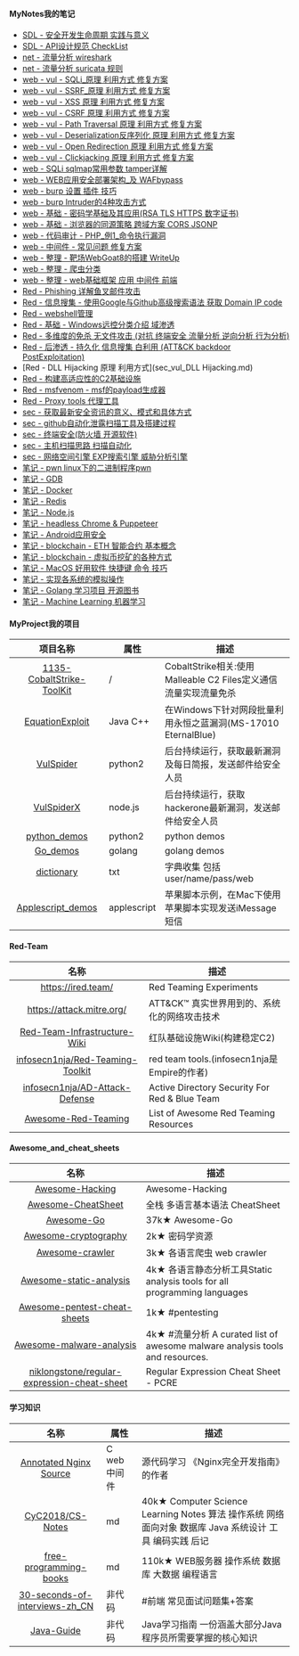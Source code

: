 #### MyNotes我的笔记

 * [SDL - 安全开发生命周期 实践与意义](sdl.md)
 * [SDL - API设计规范 CheckList](sdl_API.md)
 * [net - 流量分析 wireshark](net_wireshark.md)
 * [net - 流量分析 suricata 规则](net_suricata.md)
 * [web - vul - SQLi_原理 利用方式 修复方案](web_vul_sqli.md)
 * [web - vul - SSRF_原理 利用方式 修复方案](web_vul_SSRF.md)
 * [web - vul - XSS  原理 利用方式 修复方案](web_vul_XSS.md)
 * [web - vul - CSRF 原理 利用方式 修复方案](web_vul_CSRF.md)
 * [web - vul - Path Traversal 原理 利用方式 修复方案]( web_vul_PathTraversal.md)
 * [web - vul - Deserialization反序列化 原理 利用方式 修复方案](web_vul_Deserialization.md)
 * [web - vul - Open Redirection 原理 利用方式 修复方案](web_vul_OpenRedirection.md)
 * [web - vul - Clickjacking 原理 利用方式 修复方案](web_vul_ClickJacking.md)
 * [web - SQLi sqlmap常用参数 tamper详解](sec_sqlmap.md)
 * [web - WEB应用安全部署架构_及 WAFbypass](web_WAF_bypass.md)
 * [web - burp 设置 插件 技巧](web_x_burp.md)
 * [web - burp Intruder的4种攻击方式](web_x_burp_Intruder.md)
 * [web - 基础 - 密码学基础及其应用(RSA TLS HTTPS 数字证书)](web_x_https_tls.md)
 * [web - 基础 - 浏览器的同源策略 跨域方案 CORS JSONP](web_x_SOP.md)
 * [web - 代码审计 - PHP_例1_命令执行漏洞](web_code_audit_PHP.md)
 * [web - 中间件 - 常见问题 修复方案](web_vul_mid_SSL_slowhttpdos.md)
 * [web - 整理 - 靶场WebGoat8的搭建 WriteUp](z_web_webgoat.md)
 * [web - 整理 - 爬虫分类](z_web_crawl.md)
 * [web - 整理 - web基础框架 应用 中间件 前端](web_apps.md)
 * [Red - Phishing 详解鱼叉邮件攻击](sec_Phishing.md)
 * [Red - 信息搜集 - 使用Google与Github高级搜索语法 获取 Domain IP code](sec_info_gathering.md)
 * [Red - webshell管理](sec_webshell.md)
 * [Red - 基础 - Windows远控分类介绍 域渗透](sec_RAT.md)
 * [Red - 多维度的免杀 无文件攻击 (对抗 终端安全 流量分析 逆向分析 行为分析)](sec_evasion.md) 
 * [Red - 后渗透 - 持久化 信息搜集 白利用 (ATT&CK backdoor PostExploitation)](sec_RAT_post_exploitation.md)
 * [Red - DLL Hijacking 原理 利用方式](sec_vul_DLL Hijacking.md)
 * [Red - 构建高适应性的C2基础设施](sec_C2.md)
 * [Red - msfvenom - msf的payload生成器](sec_msfvenom.md)
 * [Red - Proxy tools 代理工具](sec_proxy.md)
 * [sec - 获取最新安全资讯的意义、模式和具体方式](sec_get_news.md)
 * [sec - github自动化泄露扫描工具及搭建过程](sec_github_scan.md)
 * [sec - 终端安全(防火墙 开源软件)](sec_endpoint.md)
 * [sec - 主机扫描思路 扫描自动化](host_sec_port_service_exp.md)
 * [sec - 网络空间引擎 EXP搜索引擎 威胁分析引擎](sec_websites.md)
 * [笔记 - pwn linux下的二进制程序pwn](note_bin_pwn.md)
 * [笔记 - GDB](note_bin_GDB.md)
 * [笔记 - Docker](note_Docker.md)
 * [笔记 - Redis](note_DB_redis.md)
 * [笔记 - Node.js](note_node.md)
 * [笔记 - headless Chrome & Puppeteer](web_headless.md)
 * [笔记 - Android应用安全](note_sec_android.md)
 * [笔记 - blockchain - ETH 智能合约 基本概念](blockchain_SmartContracts.md)
 * [笔记 - blockchain - 虚拟币挖矿的各种方式](blockchain_mining.md)
 * [笔记 - MacOS 好用软件 快捷键 命令 技巧](z_command_Mac.md)
 * [笔记 - 实现各系统的模拟操作](z_auto_operation.md)
 * [笔记 - Golang 学习项目 开源图书](note_Golang.md)
 * [笔记 - Machine Learning 机器学习](note_machine_learning.md)

#### MyProject我的项目

|项目名称|属性|描述|
|:-------------:|--|-----|
|[1135-CobaltStrike-ToolKit](https://github.com/1135/1135-CobaltStrike-ToolKit)|/|CobaltStrike相关:使用Malleable C2 Files定义通信流量实现流量免杀|
|[EquationExploit](https://github.com/1135/EquationExploit)|Java C++|在Windows下针对网段批量利用永恒之蓝漏洞(MS-17010 EternalBlue) |
|[VulSpider](https://github.com/1135/VulSpider)|python2|后台持续运行，获取最新漏洞及每日简报，发送邮件给安全人员|
|[VulSpiderX](https://github.com/1135/VulSpiderX)|node.js|后台持续运行，获取hackerone最新漏洞，发送邮件给安全人员|
|[python_demos](https://github.com/1135/python_demos)|python2|python demos|
|[Go_demos](https://github.com/1135/Go_demos)|golang|golang demos|
|[dictionary](https://github.com/1135/dictionary)|txt|字典收集 包括user/name/pass/web|
|[Applescript_demos](https://github.com/1135/Applescript_demos)|applescript|苹果脚本示例，在Mac下使用苹果脚本实现发送iMessage短信|

#### Red-Team

|名称|描述|
|:-------------:|--|
|https://ired.team/| Red Teaming Experiments |
|https://attack.mitre.org/| ATT&CK™ 真实世界用到的、系统化的网络攻击技术|
|[Red-Team-Infrastructure-Wiki](https://github.com/bluscreenofjeff/Red-Team-Infrastructure-Wiki)|红队基础设施Wiki(构建稳定C2)|
|[infosecn1nja/Red-Teaming-Toolkit](https://github.com/infosecn1nja/Red-Teaming-Toolkit)|red team tools.(infosecn1nja是Empire的作者)|
|[infosecn1nja/AD-Attack-Defense](https://github.com/infosecn1nja/AD-Attack-Defense)|Active Directory Security For Red & Blue Team|
|[Awesome-Red-Teaming](https://github.com/yeyintminthuhtut/Awesome-Red-Teaming)|List of Awesome Red Teaming Resources|

#### Awesome_and_cheat_sheets

|名称|描述|
|:-------------:|-----|
|[Awesome-Hacking](https://github.com/Hack-with-Github/Awesome-Hacking)|Awesome-Hacking|
|[Awesome-CheatSheet](https://github.com/wxyyxc1992/Awesome-CheatSheet)|全栈 多语言基本语法 CheatSheet|
|[Awesome-Go](https://github.com/avelino/awesome-go)|37k★ Awesome-Go|
|[Awesome-cryptography](https://github.com/sobolevn/awesome-cryptography)|2k★ 密码学资源|
|[Awesome-crawler](https://github.com/BruceDone/awesome-crawler)|3k★ 各语言爬虫 web crawler|
|[Awesome-static-analysis](https://github.com/mre/awesome-static-analysis)|4k★ 各语言静态分析工具Static analysis tools for all programming languages|
|[Awesome-pentest-cheat-sheets](https://github.com/coreb1t/awesome-pentest-cheat-sheets)|1k★ #pentesting |
|[Awesome-malware-analysis](https://github.com/rshipp/awesome-malware-analysis)|4k★ #流量分析 A curated list of awesome malware analysis tools and resources.|
|[niklongstone/regular-expression-cheat-sheet](https://github.com/niklongstone/regular-expression-cheat-sheet)|Regular Expression Cheat Sheet - PCRE|

#### 学习知识

|名称|属性|描述|
|:-------------:|--|-----|
|[Annotated Nginx Source](https://github.com/chronolaw/annotated_nginx)|C web中间件|源代码学习 《Nginx完全开发指南》的作者 |
|[CyC2018/CS-Notes](https://github.com/CyC2018/CS-Notes)|md|40k★ Computer Science Learning Notes 算法 操作系统 网络 面向对象 数据库 Java 系统设计 工具 编码实践 后记|
|[free-programming-books](https://github.com/EbookFoundation/free-programming-books/blob/master/free-programming-books-zh.md)|md|110k★ WEB服务器 操作系统 数据库 大数据 编程语言|
|[30-seconds-of-interviews-zh_CN](https://github.com/b3log/30-seconds-of-interviews-zh_CN)|非代码|#前端 常见面试问题集+答案|
|[Java-Guide](https://github.com/Snailclimb/Java-Guide)|非代码|Java学习指南 一份涵盖大部分Java程序员所需要掌握的核心知识|
